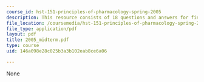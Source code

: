 ```yaml
---
course_id: hst-151-principles-of-pharmacology-spring-2005
description: This resource consists of 18 questions and answers for final exam.
file_location: /coursemedia/hst-151-principles-of-pharmacology-spring-2005/146a098e28c025b3a3b102eab8ce6a06_2005_midterm.pdf
file_type: application/pdf
layout: pdf
title: 2005_midterm.pdf
type: course
uid: 146a098e28c025b3a3b102eab8ce6a06

---
```

None